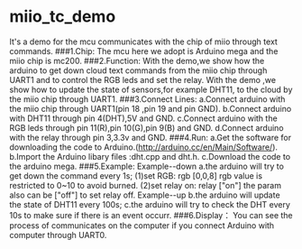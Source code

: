 miio_tc_demo
============
It's a demo for the mcu communicates with the chip of miio through text commands. 
###1.Chip:
    The mcu here we adopt is Arduino mega and the miio chip is mc200.
###2.Function:
    With the demo,we show how the arduino to get down cloud text commands from the miio chip through UART1 and to control the RGB leds and set the relay.
    With the demo ,we show how to update the state of sensors,for example DHT11, to the cloud by the miio chip through UART1.
###3.Connect Lines:
    a.Connect arduino with the miio chip through UART1(pin 18 ,pin 19 and pin GND).
    b.Connect arduino with DHT11 through pin 4(DHT),5V and GND.
    c.Connect arduino with the RGB leds through pin 11(R),pin 10(G),pin 9(B) and GND.
    d.Connect arduino with the relay through pin 3,3.3v and GND.
###4.Run:
    a.Get the software for downloading the code to Arduino.(http://arduino.cc/en/Main/Software/). 
    b.Import the Arduino libary files :dht.cpp and dht.h. 
    c.Download the code to the arduino mega.
###5.Example:
  Example--down
    a.the arduino will try to get down the command every 1s;
     (1)set RGB:       rgb  [0,0,8]
       rgb value is restricted to 0~10 to avoid burned.
    (2)set relay on:  relay  ["on"]
     the param also can be ["off"] to set relay off.
  Example--up
  b.the arduino will update the state of DHT11 every 100s;
  c.the arduino will try to check the DHT every 10s to make sure if there is an event occurr.
###6.Display：
  You can see the process of communicates on the computer if you connect Arduino with computer through UART0. 
